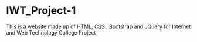 # IWT_Project-1
This is a website made up of HTML, CSS , Bootstrap and JQuery for Internet and Web Technology College Project
